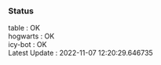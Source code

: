 ### Status


table : OK  
hogwarts : OK  
icy-bot : OK  
Latest Update : 2022-11-07 12:20:29.646735

